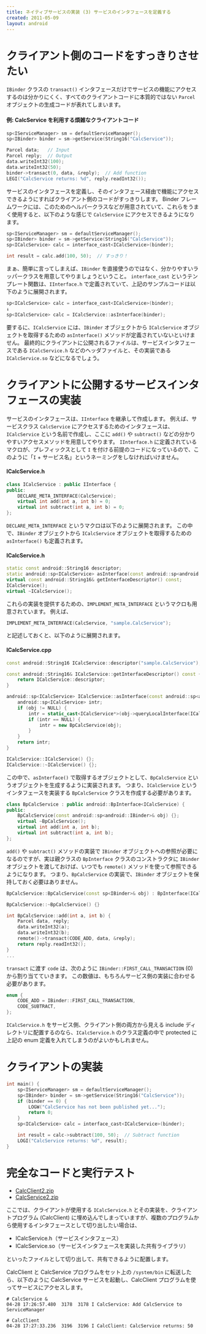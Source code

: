 ```yaml
---
title: ネイティブサービスの実装 (3) サービスのインタフェースを定義する
created: 2011-05-09
layout: android
---
```


クライアント側のコードをすっきりさせたい
====

`IBinder` クラスの `transact()` インタフェースだけでサービスの機能にアクセスするのは分かりにくく、すべてのクライアントコードに本質的ではない `Parcel` オブジェクトの生成コードが表れてしまいます。

#### 例: CalcService を利用する煩雑なクライアントコード

```cpp
sp<IServiceManager> sm = defaultServiceManager();
sp<IBinder> binder = sm->getService(String16("CalcService"));

Parcel data;   // Input
Parcel reply;  // Output
data.writeInt32(100);
data.writeInt32(50);
binder->transact(0, data, &reply);  // Add function
LEGI("CalcService returns: %d", reply.readInt32());
```

サービスのインタフェースを定義し、そのインタフェース経由で機能にアクセスできるようにすればクライアント側のコードがすっきりします。
Binder フレームワークには、このためのヘルパークラスなどが用意されていて、これらをうまく使用すると、以下のような感じで `CalcService` にアクセスできるようになります。

```cpp
sp<IServiceManager> sm = defaultServiceManager();
sp<IBinder> binder = sm->getService(String16("CalcService"));
sp<ICalcService> calc = interface_cast<ICalcService>(binder);

int result = calc.add(100, 50);  // すっきり！
```

まぁ、簡単に言ってしまえば、`IBinder` を直接使うのではなく、分かりやすいラッパークラスを用意してやりましょうということ。
`interface_cast` というテンプレート関数は、`IInterface.h` で定義されていて、上記のサンプルコードは以下のように展開されます。

```cpp
sp<ICalcService> calc = interface_cast<ICalcService>(binder);
↓
sp<ICalcService> calc = ICalcService::asInterface(binder);
```

要するに、`ICalcService` には、`IBinder` オブジェクトから `ICalcService` オブジェクトを取得するための `asInterface()` メソッドが定義されていないといけません。
最終的にクライアントに公開されるファイルは、サービスインタフェースである `ICalcService.h` などのヘッダファイルと、その実装である `ICalcService.so` などになるでしょう。


クライアントに公開するサービスインタフェースの実装
====

サービスのインタフェースは、`IInterface` を継承して作成します。
例えば、サービスクラス `CalcService` にアクセスするためのインタフェースは、`ICalcService` という名前で作成し、ここに `add()` や `subtract()` などの分かりやすいアクセスメソッドを用意してやります。
`IInterface.h` に定義されているマクロが、プレフィックスとして `I` を付ける前提のコードになっているので、このように「`I` + サービス名」というネーミングをしなければいけません。

#### ICalcService.h

```cpp
class ICalcService : public IInterface {
public:
    DECLARE_META_INTERFACE(CalcService);
    virtual int add(int a, int b) = 0;
    virtual int subtract(int a, int b) = 0;
};
```

`DECLARE_META_INTERFACE` というマクロは以下のように展開されます。
この中で、`IBinder` オブジェクトから `ICalcService` オブジェクトを取得するための `asInterface()` も定義されます。

#### ICalcService.h

```cpp
static const android::String16 descriptor;
static android::sp<ICalcService> asInterface(const android::sp<android::IBinder>& obj);
virtual const android::String16& getInterfaceDescriptor() const;
ICalcService();
virtual ~ICalcService();
```

これらの実装を提供するための、`IMPLEMENT_META_INTERFACE` というマクロも用意されています。
例えば、

```cpp
IMPLEMENT_META_INTERFACE(CalcService, "sample.CalcService");
```

と記述しておくと、以下のように展開されます。

#### ICalcService.cpp

```cpp
const android::String16 ICalcService::descriptor("sample.CalcService");

const android::String16& ICalcService::getInterfaceDescriptor() const {
    return ICalcService::descriptor;
}

android::sp<ICalcService> ICalcService::asInterface(const android::sp<android::IBinder>& obj) {
    android::sp<ICalcService> intr;
    if (obj != NULL) {
        intr = static_cast<ICalcService*>(obj->queryLocalInterface(ICalcService::descriptor).get());
        if (intr == NULL) {
            intr = new BpCalcService(obj);
        }
    }
    return intr;
}

ICalcService::ICalcService() {};
ICalcService::~ICalcService() {};
```

この中で、`asInterface()` で取得するオブジェクトとして、`BpCalcService` というオブジェクトを生成するように実装されます。
つまり、`ICalcService` というインタフェースを実装する `BpCalcService` クラスを作成する必要があります。

```cpp
class BpCalcService : public android::BpInterface<ICalcService) {
public:
    BpCalcService(const android::sp<android::IBinder>& obj) {};
    virtual ~BpCalcService();
    virtual int add(int a, int b);
    virtual int subtract(int a, int b);
};
```

`add()` や `subtract()` メソッドの実装で `IBinder` オブジェクトへの参照が必要になるのですが、実は親クラスの `BpInterface` クラスのコンストラクタに `IBinder` オブジェクトを渡しておけば、いつでも `remote()` メソッドを使って参照できるようになります。
つまり、`BpCalcService` の実装で、`IBinder` オブジェクトを保持しておく必要はありません。

```cpp
BpCalcService::BpCalcService(const sp<IBinder>& obj) : BpInterface(ICalcService>(obj) {}

BpCalcService::~BpCalcService() {}

int BpCalcService::add(int a, int b) {
    Parcel data, reply;
    data.writeInt32(a);
    data.writeInt32(b);
    remote()->transact(CODE_ADD, data, &reply);
    return reply.readInt32();
}
...
```

`transact` に渡す `code` は、次のように `IBinder::FIRST_CALL_TRANSACTION` (0) から割り当てていきます。
この数値は、もちろんサービス側の実装に合わせる必要があります。

```cpp
enum {
    CODE_ADD = IBinder::FIRST_CALL_TRANSACTION,
    CODE_SUBTRACT,
};
```

`ICalcService.h` をサービス側、クライアント側の両方から見える include ディレクトリに配置するのなら、`ICalcService.h` のクラス定義の中で protected に上記の enum 定義を入れてしまうのがよいかもしれません。


クライアントの実装
====

```cpp
int main() {
    sp<IServiceManager> sm = defaultServiceManager();
    sp<IBinder> binder = sm->getService(String16("CalcService"));
    if (binder == 0) {
        LOGW("CalcService has not been published yet...");
        return 0;
    }
    sp<ICalcService> calc = interface_cast<ICalcService>(binder);

    int result = calc->subtract(100, 50);  // Subtract function
    LOGI("CalcService returns: %d", result);
}
```


完全なコードと実行テスト
====

- [CalcClient2.zip](files/20110509-CalcClient2.zip)
- [CalcService2.zip](files/20110509-CalcService2.zip)

ここでは、クライアントが使用する `ICalcService.h` とその実装を、クライアントプログラム (CalcClient) に埋め込んでしまっていますが、複数のプログラムから使用するインタフェースとして切り出したい場合は、

- ICalcService.h（サービスインタフェース）
- ICalcService.so（サービスインタフェースを実装した共有ライブラリ）

といったファイルとして切り出して、共有できるように配置します。

CalcClient と CalcService プログラムをセット上の `/system/bin` に転送したら、以下のように CalcService サービスを起動し、CalcClient プログラムを使ってサービスにアクセスします。

```
# CalcService &
04-28 17:26:57.480  3178  3178 I CalcService: Add CalcService to ServiceManager

# CalcClient
04-28 17:27:33.236  3196  3196 I CalcClient: CalcService returns: 50
```

